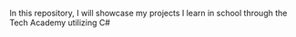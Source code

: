 In this repository, I will showcase my projects I learn in school through the Tech Academy utilizing C#
